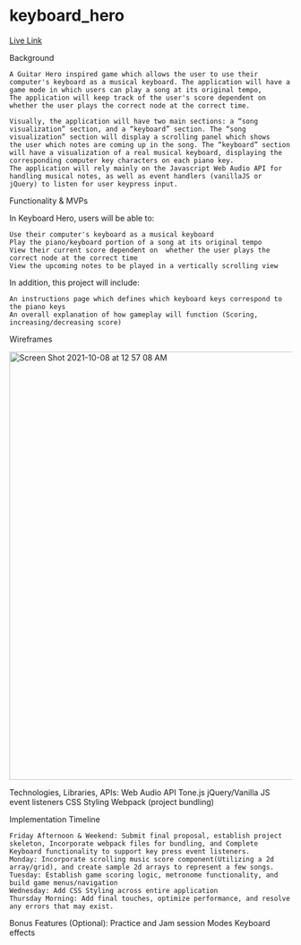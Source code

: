 # keyboard_hero
[Live Link](https://www.youngalberto.com/keyboard_hero/)

Background

    A Guitar Hero inspired game which allows the user to use their computer's keyboard as a musical keyboard. The application will have a game mode in which users can play a song at its original tempo, 
    The application will keep track of the user's score dependent on whether the user plays the correct node at the correct time.  

    Visually, the application will have two main sections: a “song visualization” section, and a “keyboard” section. The “song visualization” section will display a scrolling panel which shows 
    the user which notes are coming up in the song. The “keyboard” section will have a visualization of a real musical keyboard, displaying the corresponding computer key characters on each piano key.
    The application will rely mainly on the Javascript Web Audio API for handling musical notes, as well as event handlers (vanillaJS or jQuery) to listen for user keypress input.


Functionality & MVPs

  In Keyboard Hero, users will be able to:

    Use their computer's keyboard as a musical keyboard
    Play the piano/keyboard portion of a song at its original tempo
    View their current score dependent on  whether the user plays the correct node at the correct time
    View the upcoming notes to be played in a vertically scrolling view

  In addition, this project will include:

    An instructions page which defines which keyboard keys correspond to the piano keys
    An overall explanation of how gameplay will function (Scoring, increasing/decreasing score)

Wireframes

<img width="764" alt="Screen Shot 2021-10-08 at 12 57 08 AM" src="https://user-images.githubusercontent.com/26657117/136500784-79a78023-b287-45ad-89a6-fb9b6aa5101b.png">


Technologies, Libraries, APIs:
    Web Audio API
    Tone.js
    jQuery/Vanilla JS event listeners
    CSS Styling
    Webpack (project bundling)

Implementation Timeline

    Friday Afternoon & Weekend: Submit final proposal, establish project skeleton, Incorporate webpack files for bundling, and Complete Keyboard functionality to support key press event listeners.
    Monday: Incorporate scrolling music score component(Utilizing a 2d array/grid), and create sample 2d arrays to represent a few songs.
    Tuesday: Establish game scoring logic, metronome functionality, and build game menus/navigation
    Wednesday: Add CSS Styling across entire application
    Thursday Morning: Add final touches, optimize performance, and resolve any errors that may exist.

Bonus Features (Optional):
    Practice and Jam session Modes
    Keyboard effects
